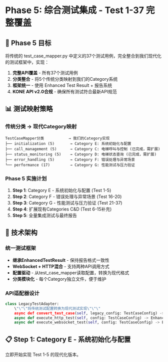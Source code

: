 # Phase 5: 综合测试集成 - Test 1-37 完整覆盖

## 🎯 Phase 5 目标

将传统的 test_case_mapper.py 中定义的37个测试用例，完全整合到我们现代化的测试框架中，实现：

1. **完整API覆盖** - 所有37个测试用例
2. **分类整合** - 将5个传统分类映射到我们的Category系统  
3. **框架统一** - 使用 Enhanced Test Result + 报告系统
4. **KONE API v2.0合规** - 确保所有测试符合最新API规范

## 📊 测试映射策略

### 传统分类 → 现代Category映射
```
TestCaseMapper分类           → 我们的Category实现
├── initialization (5)       → Category E: 系统初始化与配置
├── call_management (5)      → Category C: 电梯呼叫与控制 (已完成，需扩展)
├── status_monitoring (5)    → Category D: 电梯状态查询 (已完成，需扩展)  
├── error_handling (5)       → Category F: 错误处理与异常场景
└── performance (17)         → Category G: 性能测试与压力验证
```

### Phase 5 实施计划
1. **Step 1**: Category E - 系统初始化与配置 (Test 1-5)
2. **Step 2**: Category F - 错误处理与异常场景 (Test 16-20)  
3. **Step 3**: Category G - 性能测试与压力验证 (Test 21-37)
4. **Step 4**: 扩展现有Categories C&D (Test 6-15补充)
5. **Step 5**: 全量集成测试与最终报告

## 🔧 技术架构

### 统一测试框架
- **继承EnhancedTestResult** - 保持报告格式一致性
- **WebSocket + HTTP混合** - 支持两种API调用方式
- **配置驱动** - 从test_case_mapper读取配置，转换为现代格式
- **分类模块化** - 每个Category独立文件，便于维护

### API适配器设计
```python
class LegacyTestAdapter:
    \"\"\"将传统测试配置转换为现代测试实现\"\"\"
    async def convert_test_case(self, legacy_config: TestCaseConfig) -> EnhancedTestResult
    async def execute_http_test(self, config: TestCaseConfig) -> EnhancedTestResult  
    async def execute_websocket_test(self, config: TestCaseConfig) -> EnhancedTestResult
```

## 📋 Step 1: Category E - 系统初始化与配置

立即开始实现 Test 1-5 的现代化版本。
